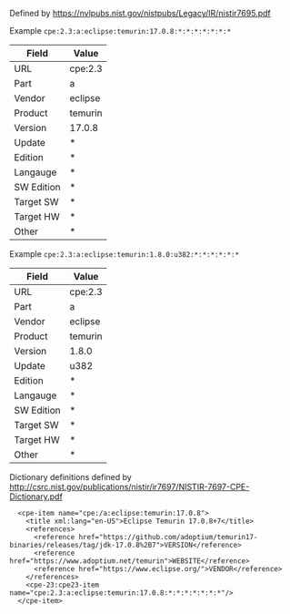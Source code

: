 Defined by https://nvlpubs.nist.gov/nistpubs/Legacy/IR/nistir7695.pdf

Example
`cpe:2.3:a:eclipse:temurin:17.0.8:*:*:*:*:*:*:*`

| Field | Value |
| ----- | ----- |
| URL | cpe:2.3 |
| Part | a |
| Vendor | eclipse |
| Product | temurin |
| Version | 17.0.8 |
| Update | * |
| Edition | * |
| Langauge | * |
| SW Edition | * |
| Target SW | * |
| Target HW | * |
| Other | * |

Example
`cpe:2.3:a:eclipse:temurin:1.8.0:u382:*:*:*:*:*:*`

| Field | Value |
| ----- | ----- |
| URL | cpe:2.3 |
| Part | a |
| Vendor | eclipse |
| Product | temurin |
| Version | 1.8.0 |
| Update | u382 |
| Edition | * |
| Langauge | * |
| SW Edition | * |
| Target SW | * |
| Target HW | * |
| Other | * |


Dictionary definitions defined by http://csrc.nist.gov/publications/nistir/ir7697/NISTIR-7697-CPE-Dictionary.pdf

```
  <cpe-item name="cpe:/a:eclipse:temurin:17.0.8">
    <title xml:lang="en-US">Eclipse Temurin 17.0.8+7</title>
    <references>
      <reference href="https://github.com/adoptium/temurin17-binaries/releases/tag/jdk-17.0.8%2B7">VERSION</reference>
      <reference href="https://www.adoptium.net/temurin">WEBSITE</reference>
      <reference href="https://www.eclipse.org/">VENDOR</reference>
    </references>
    <cpe-23:cpe23-item name="cpe:2.3:a:eclipse:temurin:17.0.8:*:*:*:*:*:*:*"/>
  </cpe-item>
```

